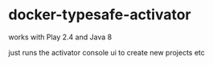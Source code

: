 # docker-typesafe-activator

works with Play 2.4 and Java 8

just runs the activator console ui to create new projects etc
